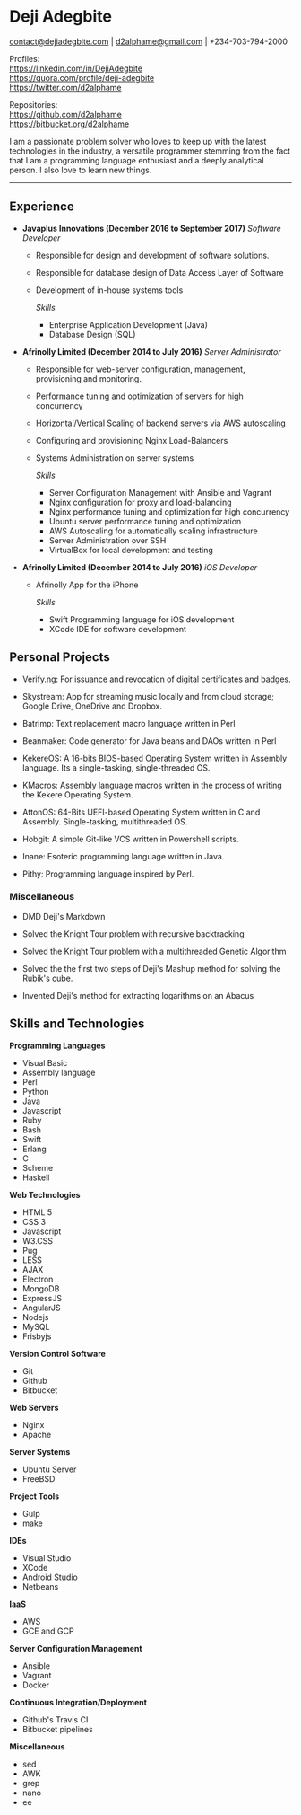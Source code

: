 # Deji Adegbite
contact@dejiadegbite.com | d2alphame@gmail.com |  +234-703-794-2000

Profiles:    
https://linkedin.com/in/DejiAdegbite    
https://quora.com/profile/deji-adegbite  
https://twitter.com/d2alphame

Repositories:  
https://github.com/d2alphame  
https://bitbucket.org/d2alphame  

I am a passionate problem solver who loves to keep up with the latest
technologies in the industry, a versatile programmer stemming from the fact
that I am a programming language enthusiast and a deeply analytical person.
I also love to learn new things.

* * *

## Experience
  * **Javaplus Innovations (December 2016 to September 2017)** *Software Developer*

    + Responsible for design and development of software solutions.
    + Responsible for database design of Data Access Layer of Software
    + Development of in-house systems tools

      *Skills*
      + Enterprise Application Development (Java)
      + Database Design (SQL)


  * **Afrinolly Limited (December 2014 to July 2016)** *Server Administrator*

    + Responsible for web-server configuration, management, provisioning and monitoring.
    + Performance tuning and optimization of servers for high concurrency
    + Horizontal/Vertical Scaling of backend servers via AWS autoscaling
    + Configuring and provisioning Nginx Load-Balancers
    + Systems Administration on server systems

      *Skills*
      + Server Configuration Management with Ansible and Vagrant
      + Nginx configuration for proxy and load-balancing
      + Nginx performance tuning and optimization for high concurrency
      + Ubuntu server performance tuning and optimization
      + AWS Autoscaling for automatically scaling infrastructure
      + Server Administration over SSH
      + VirtualBox for local development and testing


  * **Afrinolly Limited (December 2014 to July 2016)** *iOS Developer*

    + Afrinolly App for the iPhone

      *Skills*
        + Swift Programming language for iOS development
        + XCode IDE for software development


## Personal Projects
  * Verify.ng: For issuance and revocation of digital certificates and badges.

  * Skystream: App for streaming music locally and from cloud storage; Google Drive, OneDrive and Dropbox.

  * Batrimp: Text replacement macro language written in Perl

  * Beanmaker: Code generator for Java beans and DAOs written in Perl

  * KekereOS: A 16-bits BIOS-based Operating System written in Assembly language. Its a single-tasking, single-threaded OS.

  * KMacros: Assembly language macros written in the process of writing the Kekere Operating System.

  * AttonOS: 64-Bits UEFI-based Operating System written in C and Assembly. Single-tasking, multithreaded OS.

  * Hobgit: A simple Git-like VCS written in Powershell scripts.

  * Inane: Esoteric programming language written in Java.

  * Pithy: Programming language inspired by Perl.

### Miscellaneous
  * DMD Deji's Markdown

  * Solved the Knight Tour problem with recursive backtracking

  * Solved the Knight Tour problem with a multithreaded Genetic Algorithm

  * Solved the the first two steps of Deji's Mashup method for solving the Rubik's cube.

  * Invented Deji's method for extracting logarithms on an Abacus

## Skills and Technologies
**Programming Languages**
  + Visual Basic
  + Assembly language
  + Perl
  + Python
  + Java
  + Javascript
  + Ruby
  + Bash
  + Swift
  + Erlang
  + C
  + Scheme
  + Haskell

**Web Technologies**
  + HTML 5
  + CSS 3
  + Javascript
  + W3.CSS
  + Pug
  + LESS
  + AJAX
  + Electron
  + MongoDB
  + ExpressJS
  + AngularJS
  + Nodejs
  + MySQL
  + Frisbyjs

**Version Control Software**
  + Git
  + Github
  + Bitbucket

**Web Servers**
  + Nginx
  + Apache

**Server Systems**
  + Ubuntu Server
  + FreeBSD

**Project Tools**
  + Gulp
  + make

**IDEs**
  + Visual Studio
  + XCode
  + Android Studio
  + Netbeans

**IaaS**
  + AWS
  + GCE and GCP

**Server Configuration Management**
  + Ansible
  + Vagrant
  + Docker

**Continuous Integration/Deployment**
  + Github's Travis CI
  + Bitbucket pipelines

**Miscellaneous**
  + sed
  + AWK
  + grep
  + nano
  + ee
